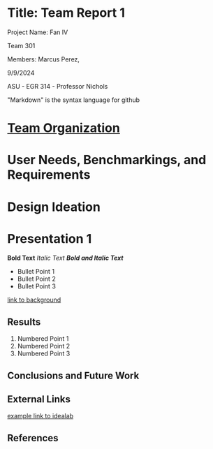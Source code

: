 # Title: Team Report 1

Project Name: Fan IV

Team 301

Members: Marcus Perez, 

9/9/2024

ASU - EGR 314 - Professor Nichols

"Markdown" is the syntax language for github

# [Team Organization](https://github.com/AutonomousCoolingTech/Team301.github.io/blob/main/Team%20Organization.md)

# User Needs, Benchmarkings, and Requirements

# Design Ideation

# Presentation 1

**Bold Text**
_Italic Text_
**_Bold and Italic Text_**



* Bullet Point 1
* Bullet Point 2
* Bullet Point 3


[link to background](/background)

## Results

1. Numbered Point 1
1. Numbered Point 2
1. Numbered Point 3

## Conclusions and Future Work

## External Links

[example link to idealab](https://idealab.asu.edu)


## References
